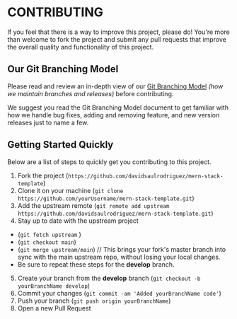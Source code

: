 # CONTRIBUTING

If you feel that there is a way to improve this project, please do! You're more than welcome to fork the project and submit any pull requests that improve the overall quality and functionality of this project.

## Our Git Branching Model

Please read and review an in-depth view of our [Git Branching Model][gitbranchingmodel] _(how we maintain branches and releases)_ before contributing.

We suggest you read the Git Branching Model document to get familiar with how we handle bug fixes, adding and removing feature, and new version releases just to name a few.

## Getting Started Quickly

Below are a list of steps to quickly get you contributing to this project.

1. Fork the project (`https://github.com/davidsaulrodriguez/mern-stack-template`)
2. Clone it on your machine (`git clone https://github.com/yourUsername/mern-stack-template.git`)
3. Add the upstream remote (`git remote add upstream https://github.com/davidsaulrodriguez/mern-stack-template.git`)
4. Stay up to date with the upstream project

- (`git fetch upstream` )
- (`git checkout main`)
- (`git merge upstream/main`) // This brings your fork's master branch into sync with the main upstream repo, without losing your local changes.
- Be sure to repeat these steps for the **develop** branch.

5. Create your branch from the **develop** branch (`git checkout -b yourBranchName develop`)
6. Commit your changes (`git commit -am 'Added yourBranchName code'`)
7. Push your branch (`git push origin yourBranchName`)
8. Open a new Pull Request

[gitbranchingmodel]: ./docs/Branching_Model.md
